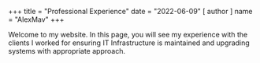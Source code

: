 +++
title = "Professional Experience"
date = "2022-06-09"
[ author ]
  name = "AlexMav"
+++

Welcome to my website. In this page, you will see my experience with the clients I worked for ensuring IT Infrastructure is maintained and upgrading systems with appropriate approach. 